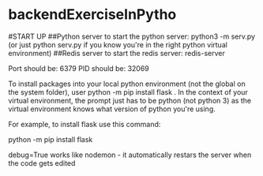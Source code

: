 # backendExerciseInPytho

#START UP
##Python server
to start the python server: python3 -m serv.py (or just python serv.py
 if you know you're in the right python virtual environment)
##Redis server
to start the redis server: redis-server

Port should be: 6379
PID should be: 32069


To install packages into your local python environment (not the global on the system folder), user python -m pip install flask
. In the context of your virtual environment,  the prompt just has to be python (not python 3) as the virtual environment knows what version of python you're using.

For example, to install flask use this command:

python -m pip install flask

debug=True works like nodemon - it automatically restars the server when the code gets edited


